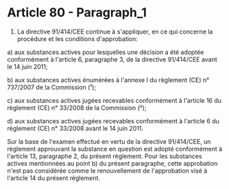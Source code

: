 # Article 80 - Paragraph_1

1. La directive 91/414/CEE continue à s'appliquer, en ce qui concerne la procédure et les conditions d'approbation:

a) aux substances actives pour lesquelles une décision a été adoptée conformément à l'article 6, paragraphe 3, de la directive 91/414/CEE avant le 14 juin 2011;

b) aux substances actives énumérées à l'annexe I du règlement (CE) n° 737/2007 de la Commission (¹);

c) aux substances actives jugées recevables conformément à l'article 16 du règlement (CE) n° 33/2008 de la Commission (²);

d) aux substances actives jugées recevables conformément à l'article 6 du règlement (CE) n° 33/2008 avant le 14 juin 2011.

Sur la base de l'examen effectué en vertu de la directive 91/414/CEE, un règlement approuvant la substance en question est adopté conformément à l'article 13, paragraphe 2, du présent règlement. Pour les substances actives mentionnées au point b) du présent paragraphe, cette approbation n'est pas considérée comme le renouvellement de l'approbation visé à l'article 14 du présent règlement.
